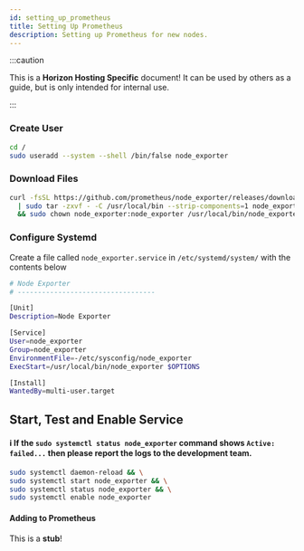 ```yaml
---
id: setting_up_prometheus
title: Setting Up Prometheus
description: Setting up Prometheus for new nodes.
---
```


:::caution

This is a **Horizon Hosting Specific** document! It can be used by others as a guide, but is only intended for internal use.

:::

### Create User
```sh
cd /
sudo useradd --system --shell /bin/false node_exporter
```
### Download Files
```sh
curl -fsSL https://github.com/prometheus/node_exporter/releases/download/v1.3.1/node_exporter-1.3.1.linux-amd64.tar.gz \
  | sudo tar -zxvf - -C /usr/local/bin --strip-components=1 node_exporter-1.3.1.linux-amd64/node_exporter \
  && sudo chown node_exporter:node_exporter /usr/local/bin/node_exporter
```
### Configure Systemd
Create a file called `node_exporter.service` in `/etc/systemd/system/` with the contents below
```sh
# Node Exporter
# ----------------------------------

[Unit]
Description=Node Exporter

[Service]
User=node_exporter
Group=node_exporter
EnvironmentFile=-/etc/sysconfig/node_exporter
ExecStart=/usr/local/bin/node_exporter $OPTIONS

[Install]
WantedBy=multi-user.target
```
## Start, Test and Enable Service
#### ℹ If the `sudo systemctl status node_exporter` command shows `Active: failed...` then please report the logs to the development team.
```sh
sudo systemctl daemon-reload && \
sudo systemctl start node_exporter && \
sudo systemctl status node_exporter && \
sudo systemctl enable node_exporter
```
#### Adding to Prometheus
This is a **stub**!

